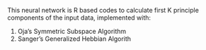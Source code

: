 This neural network is R based codes to calculate first K principle components of the input data, implemented with:

1) Oja’s Symmetric Subspace Algorithm 
2) Sanger’s Generalized Hebbian Algorith


